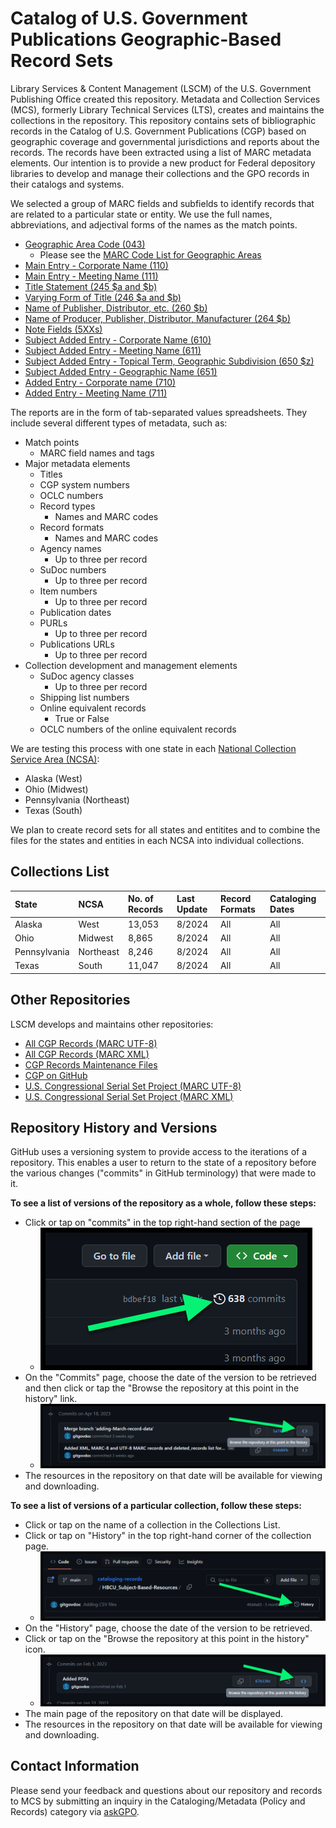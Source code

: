 # Catalog of U.S. Government Publications Geographic-Based Record Sets

Library Services & Content Management (LSCM) of the U.S. Government Publishing Office created this repository. Metadata and Collection Services (MCS), formerly Library Technical Services (LTS), creates and maintains the collections in the repository.
This repository contains sets of bibliographic records in the Catalog of U.S. Government Publications (CGP) based on geographic coverage and governmental jurisdictions and reports about the records. The records have been extracted using a list of MARC metadata elements. Our intention is to provide a new product for Federal depository libraries to develop and manage their collections and the GPO records in their catalogs and systems.

We selected a group of MARC fields and subfields to identify records that are related to a particular state or entity. We use the full names, abbreviations, and adjectival forms of the names as the match points.

- [Geographic Area Code (043)](https://www.loc.gov/marc/bibliographic/bd043.html)
  - Please see the [MARC Code List for Geographic Areas](https://www.loc.gov/marc/geoareas/)
- [Main Entry - Corporate Name (110)](https://www.loc.gov/marc/bibliographic/bd110.html)
- [Main Entry - Meeting Name (111)](https://www.loc.gov/marc/bibliographic/bd111.html)
- [Title Statement (245 $a and $b)](https://www.loc.gov/marc/bibliographic/bd245.html)
- [Varying Form of Title (246 $a and $b)](https://www.loc.gov/marc/bibliographic/bd246.html)
- [Name of Publisher, Distributor, etc. (260 $b)](https://www.loc.gov/marc/bibliographic/bd260.html)
- [Name of Producer, Publisher, Distributor, Manufacturer (264 $b)](https://www.loc.gov/marc/bibliographic/bd264.html)
- [Note Fields (5XXs)](https://www.loc.gov/marc/bibliographic/bd5xx.html)
- [Subject Added Entry - Corporate Name (610)](https://www.loc.gov/marc/bibliographic/bd610.html)
- [Subject Added Entry - Meeting Name (611)](https://www.loc.gov/marc/bibliographic/bd611.html)
- [Subject Added Entry - Topical Term, Geographic Subdivision (650 $z)](https://www.loc.gov/marc/bibliographic/bd650.html)
- [Subject Added Entry - Geographic Name (651)](https://www.loc.gov/marc/bibliographic/bd651.html)
- [Added Entry - Corporate name (710)](https://www.loc.gov/marc/bibliographic/bd710.html)
- [Added Entry - Meeting Name (711)](https://www.loc.gov/marc/bibliographic/bd711.html)

The reports are in the form of tab-separated values spreadsheets. They include several different types of metadata, such as:

- Match points
  - MARC field names and tags
- Major metadata elements
  - Titles
  - CGP system numbers
  - OCLC numbers
  - Record types
    - Names and MARC codes
  - Record formats
    - Names and MARC codes
  - Agency names
    - Up to three per record
  - SuDoc numbers
    - Up to three per record
  - Item numbers
    - Up to three per record
  - Publication dates
  - PURLs
    - Up to three per record
  - Publications URLs
    - Up to three per record
- Collection development and management elements
  - SuDoc agency classes
    - Up to three per record
  - Shipping list numbers
  - Online equivalent records
    - True or False
  - OCLC numbers of the online equivalent records

We are testing this process with one state in each [National Collection Service Area (NCSA)](https://www.fdlp.gov/about-the-fdlp/national-collection-service-areas):

- Alaska (West)
- Ohio (Midwest)
- Pennsylvania (Northeast)
- Texas (South)

We plan to create record sets for all states and entitites and to combine the files for the states and entities in each NCSA into individual collections.

## Collections List

| **State** | **NCSA** | **No. of Records** | **Last Update** | **Record Formats** | **Cataloging Dates** |
| :----- | :----- | :----- | :----- | :----- | :----- |
| Alaska | West | 13,053 | 8/2024 | All | All |
| Ohio | Midwest | 8,865 | 8/2024 | All | All |
| Pennsylvania | Northeast | 8,246 | 8/2024 | All | All |
| Texas | South | 11,047 | 8/2024 | All | All |

## Other Repositories  

LSCM develops and maintains other repositories:

- [All CGP Records (MARC UTF-8)](https://github.com/usgpo/cataloging-records-all-cgp-utf8)
- [All CGP Records (MARC XML)](https://github.com/usgpo/cataloging-records-all-cgp-marcxml)
- [CGP Records Maintenance Files](https://github.com/usgpo/cataloging-records-CGP-maintenance-files)
- [CGP on GitHub](https://github.com/usgpo/cataloging-records)
- [U.S. Congressional Serial Set Project (MARC UTF-8)](https://github.com/usgpo/cataloging-records-serial-set-utf8)
- [U.S. Congressional Serial Set Project (MARC XML)](https://github.com/usgpo/cataloging-records-serial-set-marcxml)

## Repository History and Versions

GitHub uses a versioning system to provide access to the iterations of a repository. This enables a user to return to the state of a repository before the various changes ("commits" in GitHub terminology) that were made to it.

**To see a list of versions of the repository as a whole, follow these steps:**

- Click or tap on "commits" in the top right-hand section of the page
  - ![Image shows pointer to 'commits' link in upper right-hand of main file list](images/commit_history_link.png)
- On the "Commits" page, choose the date of the version to be retrieved and then click or tap the "Browse the repository at this point in the history" link.
  - ![Image shows pointer to "Browse the repository at this point in the history" link](images/browse_history_link.png)
- The resources in the repository on that date will be available for viewing  and downloading.

**To see a list of versions of a particular collection, follow these steps:**

- Click or tap on the name of a collection in the Collections List.
- Click or tap on "History" in the top right-hand corner of the collection page.
  - ![Image shows the "History" link on ](images/collections_history_link.png)
- On the "History" page, choose the date of the version to be retrieved.
- Click or tap on the "Browse the repository at this point in the history" icon.
  - ![Image shows pointer to "Browse the repository at this point in the history" link](images/browse_historical_collections.png)
- The main page of the repository on that date will be displayed.
- The resources in the repository on that date will be available for viewing and downloading.

## Contact Information

Please send your feedback and questions about our repository and records to MCS by submitting an inquiry in the Cataloging/Metadata (Policy and Records) category via [askGPO](https://ask.gpo.gov/s/).
